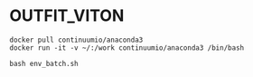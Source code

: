 # OUTFIT_VITON

```
docker pull continuumio/anaconda3
docker run -it -v ~/:/work continuumio/anaconda3 /bin/bash
```

```
bash env_batch.sh
```



